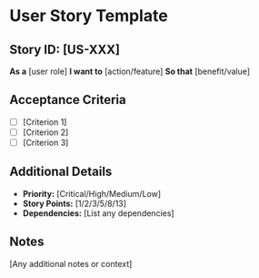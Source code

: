 # User Story Template

## Story ID: [US-XXX]

**As a** [user role]
**I want to** [action/feature]
**So that** [benefit/value]

## Acceptance Criteria
- [ ] [Criterion 1]
- [ ] [Criterion 2]
- [ ] [Criterion 3]

## Additional Details
- **Priority:** [Critical/High/Medium/Low]
- **Story Points:** [1/2/3/5/8/13]
- **Dependencies:** [List any dependencies]

## Notes
[Any additional notes or context]
